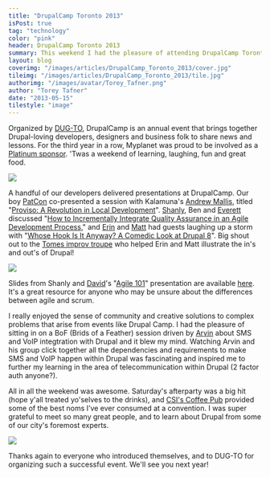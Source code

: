 ```yaml
---
title: "DrupalCamp Toronto 2013"
isPost: true
tag: "technology"
color: "pink"
header: DrupalCamp Toronto 2013	
summary: This weekend I had the pleasure of attending DrupalCamp Toronto with my fellow Myplaneteers.
layout: blog
coverimg: "/images/articles/DrupalCamp_Toronto_2013/cover.jpg"
tileimg: "/images/articles/DrupalCamp_Toronto_2013/tile.jpg"
authorimg: "/images/avatar/Torey_Tafner.png"
author: "Torey Tafner"
date: "2013-05-15"
tilestyle: "image"
---
```


Organized by [DUG-TO](https://groups.drupal.org/toronto), DrupalCamp&nbsp;is an annual event that brings together Drupal-loving developers, designers and business folk to share news and lessons. For the third year in a row, Myplanet was proud to be involved as a [Platinum sponsor](http://2013.drupalcamptoronto.org/news/platinum-sponsor-interview-with-myplanet-digital).&nbsp;'Twas a weekend of&nbsp;learning, laughing, fun and great food.

<img src=".../images/20131507144748.jpg">

A handful of our&nbsp;developers delivered presentations at DrupalCamp. Our boy [PatCon](https://twitter.com/patconnolly)&nbsp;co-presented a session with Kalamuna's [Andrew Mallis](http://drupal.org/user/72871),&nbsp;titled "[Proviso: A Revolution in Local Development](http://docs.google.com/presentation/d/1nTh0QTGmPxO92RIswblpzF7Tiu0iyFMNNqk4VzW4cLQ/edit#slide=id.gf20d127f_226)".&nbsp;[Shanly](https://twitter.com/shanlyj), Ben and [Everett](https://twitter.com/ezufelt) discussed "[How to Incrementally Integrate Quality Assurance in an Agile Development Process](http://www.slideshare.net/MyplanetDigital/mpd-qa-lessons-2013-0516-24257961)," and [Erin](https://twitter.com/emarchak) and [Matt](http://twitter.com/mparker_17) had guests laughing up a storm with "[Whose Hook Is It Anyway? A Comedic Look at Drupal 8](https://gist.github.com/mparker17/5990429)". Big shout out to the [Tomes improv troupe](https://www.facebook.com/tomesimprov) who helped Erin and Matt illustrate the in's and out's of Drupal!&nbsp;

<img src="../images/20131507145018.jpg">

Slides from Shanly and [David](https://twitter.com/DaveSabine)'s "[Agile 101](http://2013.drupalcamptoronto.org/sessions/agile-101)" presentation are available [here](http://www.slideshare.net/MyplanetDigital/agile-101-drupal-camp). It's a great resource for anyone who may be unsure about the differences between agile and scrum.

I really enjoyed the sense of community and creative solutions to complex problems that arise from events like Drupal Camp. I had the pleasure of sitting in on a BoF (Brids of a Feather) session driven by [Arvin](https://twitter.com/arvinsingla) about SMS and VoIP integtration with Drupal and it blew my mind. Watching Arvin and his group click together all the dependencies and requirements to make SMS and VoIP happen within Drupal was fascinating and inspired me to further my learning in the area of telecommunication within Drupal (2 factor auth anyone?).&nbsp;

All in all the weekend was awesome. Saturday's afterparty was a big hit (hope y'all treated yo'selves to the drinks), and&nbsp;[CSI's Coffee Pub](https://twitter.com/CSICoffeePub) provided some of the best noms I’ve ever consumed at a convention. I was super grateful to meet so many great people, and to learn about Drupal from some of our city's foremost experts.

<img src="images/20131507150634.jpg">

Thanks again to everyone who introduced themselves, and to DUG-TO for organizing such a successful event. We'll see you next year!&nbsp;












  